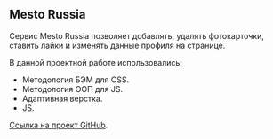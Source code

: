 Mesto Russia
-------------

Сервис Mesto Russia позволяет добавлять, удалять фотокарточки, ставить лайки и изменять данные профиля на странице.

В данной проектной работе использовались:

- Методология БЭМ для CSS.
- Методология ООП для JS.
- Адаптивная верстка.
- JS.

 [Ссылка на проект GitHub][1].

[1]: https://2iceisnice2.github.io/mesto/



